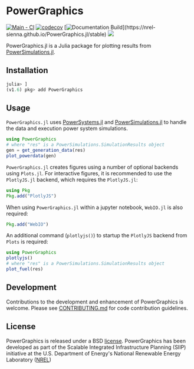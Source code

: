 # PowerGraphics

[![Main - CI](https://github.com/NREL-Sienna/PowerGraphics.jl/workflows/Main%20-%20CI/badge.svg)](https://github.com/NREL-Sienna/PowerGraphics.jl/actions/workflows/main-tests.yml)
[![codecov](https://codecov.io/gh/NREL-Sienna/PowerGraphics.jl/branch/main/graph/badge.svg)](https://codecov.io/gh/NREL-Sienna/PowerGraphics.jl)
[![Documentation Build](https://github.com/NREL-Sienna/PowerGraphics.jl/workflows/Documentation/badge.svg?)](https://nrel-sienna.github.io/PowerGraphics.jl/stable)
[<img src="https://img.shields.io/badge/slack-@Sienna/PG-sienna.svg?logo=slack">](https://join.slack.com/t/nrel-sienna/shared_invite/zt-glam9vdu-o8A9TwZTZqqNTKHa7q3BpQ)

PowerGraphics.jl is a Julia package for plotting results from [PowerSimulations.jl](https://github.com/NREL/PowerSimulations.jl).

## Installation

```julia
julia> ]
(v1.6) pkg> add PowerGraphics
```

## Usage

`PowerGraphics.jl` uses [PowerSystems.jl](https://github.com/NREL-Sienna/PowerSystems.jl) and [PowerSimulations.jl](https://github.com/NREL-Sienna/PowerSimulations.jl) to handle the data and execution power system simulations.

```julia
using PowerGraphics
# where "res" is a PowerSimulations.SimulationResults object
gen = get_generation_data(res)
plot_powerdata(gen)
```

`PowerGraphics.jl` creates figures using a number of optional backends using `Plots.jl`. For interactive figures, it is recommended to use the `PlotlyJS.jl` backend, which requires the `PlotlyJS.jl`:

```julia
using Pkg
Pkg.add("PlotlyJS")
```

When using `PowerGraphics.jl` within a jupyter notebook, `WebIO.jl` is also required:

```julia
Pkg.add("WebIO")
```

An additional command (`plotlyjs()`) to startup the `PlotlyJS` backend from `Plots` is required:

```julia
using PowerGraphics
plotlyjs()
# where "res" is a PowerSimulations.SimulationResults object
plot_fuel(res)
```

## Development

Contributions to the development and enhancement of PowerGraphics is welcome. Please see [CONTRIBUTING.md](https://github.com/NREL-Sienna/PowerGraphics.jl/blob/main/CONTRIBUTING.md) for code contribution guidelines.

## License

PowerGraphics is released under a BSD [license](https://github.com/nrel-sienna/PowerGraphics.jl/blob/main/LICENSE). PowerGraphics has been developed as part of the Scalable Integrated Infrastructure Planning (SIIP)
initiative at the U.S. Department of Energy's National Renewable Energy Laboratory ([NREL](https://www.nrel.gov/))

